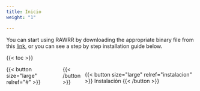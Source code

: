 ```yaml
---
title: Inicio
weight: "1"

---
```

You can start using RAWRR by downloading the appropriate binary file from this [link](https://github.com/ConexoLA/RAWRR/releases/latest), or you can see a step by step installation guide below.

<!--more-->

{{< toc  >}}

<div style="display: flex; justify-content: space-between">
{{< button size="large" relref="#" >}}<i class="arrow left"></i> {{< /button >}}

{{< button size="large" relref="instalacion" >}} Instalación <i class="arrow right"></i>{{< /button >}}

</div>